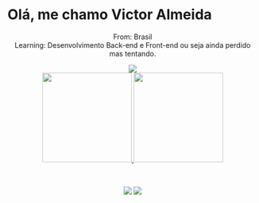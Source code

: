 

# Olá, me chamo Victor Almeida ##

<div align="center">
 <p>From: Brasil <br> Learning: Desenvolvimento Back-end e Front-end ou seja ainda perdido mas tentando.</p>
 <img src="https://c.tenor.com/VkRCJzYGdQMAAAAC/pc-man.gif"/> <br>
  
  <a href="https://github.com/Vagodev">
   <img height="180em" src="https://github-readme-stats.vercel.app/api?username=vagodev&show_icons=true&theme=dark&title_color=d17718&border_color=ae5b05&text_color=895a28&border_radius=20px&include_all_commits=true&count_private=true"/>
   <img height="180em" src="https://github-readme-stats.vercel.app/api/top-langs/?username=vagodev&layout=compact&langs_count=16&theme=dark&title_color=6B8E23&text_color=895a28&border_radius=20px&border_color=ae5b05"/>
   
</div> <br>
 
 ##
<div align="center">
 <a href="https://twitter.com/vagodev" target="_blank"><img src="https://img.shields.io/badge/Twitter-1DA1F2?style=for-the-badge&logo=twitter&logoColor=white" /></a>
 <a href="https://www.linkedin.com/in/victorvago/" target="_blank"><img src="https://img.shields.io/badge/LinkedIn-0077B5?style=for-the-badge&logo=linkedin&logoColor=white"/></a>
 
 </div>
